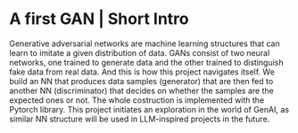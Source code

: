 # A first GAN | Short Intro
Generative adversarial networks are machine learning structures that can learn to imitate a given distribution of data.
GANs consist of two neural networks, one trained to generate data and the other trained to distinguish fake data from real data.
And this is how this project navigates itself. We build an NN that produces data samples (generator) that are then fed to another
NN (discriminator) that decides on whether the samples are the expected ones or not. The whole costruction is implemented with the Pytorch library.
This project initiates an exploration in the world of GenAI, as similar NN structure will be used in LLM-inspired projects in the future.
